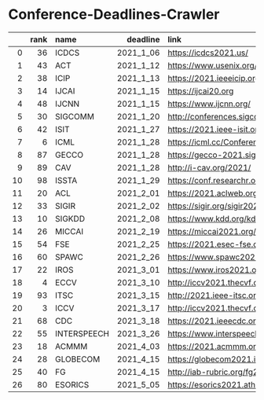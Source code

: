 # Conference-Deadlines-Crawler

|    |   rank | name        |   deadline | link                                         |
|---:|-------:|:------------|-----------:|:---------------------------------------------|
|  0 |     36 | ICDCS       |  2021_1_06 | https://icdcs2021.us/                        |
|  1 |     43 | ACT         |  2021_1_12 | https://www.usenix.org/conference/atc21      |
|  2 |     38 | ICIP        |  2021_1_13 | https://2021.ieeeicip.org/Default.asp        |
|  3 |     14 | IJCAI       |  2021_1_15 | https://ijcai20.org                          |
|  4 |     48 | IJCNN       |  2021_1_15 | https://www.ijcnn.org/                       |
|  5 |     30 | SIGCOMM     |  2021_1_20 | http://conferences.sigcomm.org/sigcomm/2021/ |
|  6 |     42 | ISIT        |  2021_1_27 | https://2021.ieee-isit.org/                  |
|  7 |      6 | ICML        |  2021_1_28 | https://icml.cc/Conferences/2021             |
|  8 |     87 | GECCO       |  2021_1_28 | https://gecco-2021.sigevo.org                |
|  9 |     89 | CAV         |  2021_1_28 | http://i-cav.org/2021/                       |
| 10 |     98 | ISSTA       |  2021_1_29 | https://conf.researchr.org/home/issta-2021   |
| 11 |     20 | ACL         |  2021_2_01 | https://2021.aclweb.org/                     |
| 12 |     33 | SIGIR       |  2021_2_02 | https://sigir.org/sigir2021/                 |
| 13 |     10 | SIGKDD      |  2021_2_08 | https://www.kdd.org/kdd2021/                 |
| 14 |     26 | MICCAI      |  2021_2_19 | https://miccai2021.org/en/                   |
| 15 |     54 | FSE         |  2021_2_25 | https://2021.esec-fse.org/                   |
| 16 |     60 | SPAWC       |  2021_2_26 | https://www.spawc2021.com/                   |
| 17 |     22 | IROS        |  2021_3_01 | https://www.iros2021.org/                    |
| 18 |      4 | ECCV        |  2021_3_10 | http://iccv2021.thecvf.com/                  |
| 19 |     93 | ITSC        |  2021_3_15 | http://2021.ieee-itsc.org/                   |
| 20 |      3 | ICCV        |  2021_3_17 | http://iccv2021.thecvf.com/home              |
| 21 |     68 | CDC         |  2021_3_18 | https://2021.ieeecdc.org/                    |
| 22 |     55 | INTERSPEECH |  2021_3_26 | https://www.interspeech2021.org/             |
| 23 |     18 | ACMMM       |  2021_4_03 | https://2021.acmmm.org/                      |
| 24 |     28 | GLOBECOM    |  2021_4_15 | https://globecom2021.ieee-globecom.org/      |
| 25 |     40 | FG          |  2021_4_15 | http://iab-rubric.org/fg2021/                |
| 26 |     80 | ESORICS     |  2021_5_05 | https://esorics2021.athene-center.de/        |
